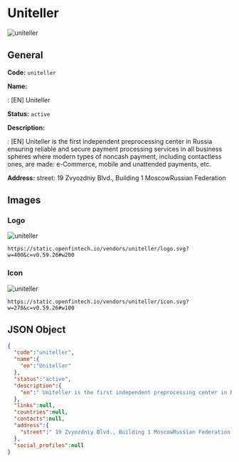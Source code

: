 
# Uniteller 
![uniteller](https://static.openfintech.io/vendors/uniteller/logo.svg?w=400&c=v0.59.26#w200)  

## General 
 
**Code:** `uniteller` 
 
**Name:** 
 
:	[EN] Uniteller 
 
**Status:** `active` 
 
**Description:** 
 
: [EN]  Uniteller is the first independent preprocessing center in Russia ensuring reliable and secure payment processing services in all business spheres where modern types of noncash payment, including contactless ones, are made: e-Commerce, mobile and unattended payments, etc.  
 
**Address:** 
street:  19 Zvyozdniy Blvd., Building 1 MoscowRussian Federation  

## Images 

### Logo 
 
![uniteller](https://static.openfintech.io/vendors/uniteller/logo.svg?w=400&c=v0.59.26#w200)  

```
https://static.openfintech.io/vendors/uniteller/logo.svg?w=400&c=v0.59.26#w200
```  

### Icon 
 
![uniteller](https://static.openfintech.io/vendors/uniteller/icon.svg?w=278&c=v0.59.26#w100)  

```
https://static.openfintech.io/vendors/uniteller/icon.svg?w=278&c=v0.59.26#w100
```  

## JSON Object 

```json
{
  "code":"uniteller",
  "name":{
    "en":"Uniteller"
  },
  "status":"active",
  "description":{
    "en":" Uniteller is the first independent preprocessing center in Russia ensuring reliable and secure payment processing services in all business spheres where modern types of noncash payment, including contactless ones, are made: e-Commerce, mobile and unattended payments, etc. "
  },
  "links":null,
  "countries":null,
  "contacts":null,
  "address":{
    "street":" 19 Zvyozdniy Blvd., Building 1 MoscowRussian Federation "
  },
  "social_profiles":null
}
```  
